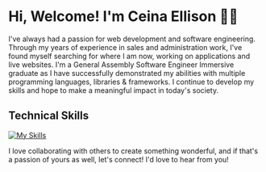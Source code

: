 # Hi, Welcome! I'm Ceina Ellison 👋🏾

I've always had a passion for web development and software engineering. Through my years of experience in sales and administration work, I've found myself searching for where I am now, working on applications and live websites. I'm a General Assembly Software Engineer Immersive graduate as I have successfully demonstrated my abilities with multiple programming languages, libraries & frameworks. I continue to develop my skills and hope to make a meaningful impact in today's society. 


## Technical Skills

[![My Skills](https://skillicons.dev/icons?i=js,html,css,react,nodejs,express,mongodb,heroku,python,django,postgresql,vscode,github)](https://skillicons.dev)


I love collaborating with others to create something wonderful, and if that's a passion of yours as well, let's connect! I'd love to hear from you!

